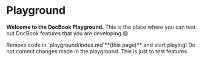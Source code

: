 # Playground
**Welcome to the DocBook Playground.** This is the place where you can test out DocBook features that you are developing :smiley:

<callout type="success">
  Remove code in `playground/index.md`**(this page)** and start playing!
</callout>

<callout type="error">
  Do not commit changes made in the playground. This is just to test features.
</callout>